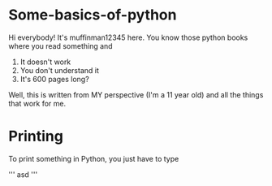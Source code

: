 # Some-basics-of-python


Hi everybody! It's muffinman12345 here. You know those python books where you read something and 

1. It doesn't work
2. You don't understand it
3. It's 600 pages long?

Well, this is written from MY perspective (I'm a 11 year old) and all the things that work for me.

# Printing

To print something in Python, you just have to type 

''' asd '''
